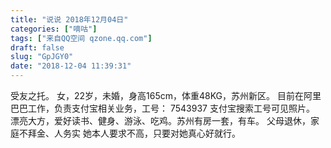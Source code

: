 ```yaml
---
title: "说说 2018年12月04日"
categories: ["嘀咕"]
tags: ["来自QQ空间 qzone.qq.com"]
draft: false
slug: "GpJGY0"
date: "2018-12-04 11:39:31"
---
```


受友之托。 女，22岁，未婚，身高165cm，体重48KG，苏州新区。 目前在阿里巴巴工作，负责支付宝相关业务，工号： 7543937 支付宝搜索工号可见照片。 漂亮大方，爱好读书、健身、游泳、吃鸡。苏州有房一套，有车。 父母退休，家庭不拜金、人务实 她本人要求不高，只要对她真心好就行。
